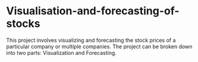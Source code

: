 # Visualisation-and-forecasting-of-stocks
This project involves visualizing and forecasting the stock prices of a particular company or multiple companies. The project can be broken down into two parts:  Visualization and Forecasting.
